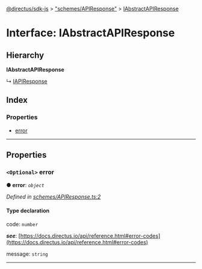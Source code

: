 [@directus/sdk-js](../README.md) > ["schemes/APIResponse"](../modules/_schemes_apiresponse_.md) > [IAbstractAPIResponse](../interfaces/_schemes_apiresponse_.iabstractapiresponse.md)

# Interface: IAbstractAPIResponse

## Hierarchy

**IAbstractAPIResponse**

↳  [IAPIResponse](_schemes_apiresponse_.iapiresponse.md)

## Index

### Properties

* [error](_schemes_apiresponse_.iabstractapiresponse.md#error)

---

## Properties

<a id="error"></a>

### `<Optional>` error

**● error**: *`object`*

*Defined in [schemes/APIResponse.ts:2](https://github.com/janbiasi/sdk-js/blob/a08c70e/src/schemes/APIResponse.ts#L2)*

#### Type declaration

 code: `number`

*__see__*: [https://docs.directus.io/api/reference.html#error-codes](https://docs.directus.io/api/reference.html#error-codes)

 message: `string`

___

